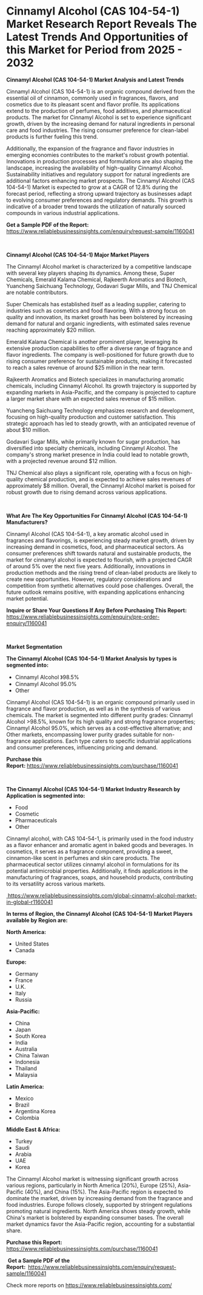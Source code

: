 <p><h1>Cinnamyl Alcohol (CAS 104-54-1) Market Research Report Reveals The Latest Trends And Opportunities of this Market for Period from 2025 - 2032</h1></p><p><strong>Cinnamyl Alcohol (CAS 104-54-1) Market Analysis and Latest Trends</strong></p>
<p><p>Cinnamyl Alcohol (CAS 104-54-1) is an organic compound derived from the essential oil of cinnamon, commonly used in fragrances, flavors, and cosmetics due to its pleasant scent and flavor profile. Its applications extend to the production of perfumes, food additives, and pharmaceutical products. The market for Cinnamyl Alcohol is set to experience significant growth, driven by the increasing demand for natural ingredients in personal care and food industries. The rising consumer preference for clean-label products is further fueling this trend.</p><p>Additionally, the expansion of the fragrance and flavor industries in emerging economies contributes to the market's robust growth potential. Innovations in production processes and formulations are also shaping the landscape, increasing the availability of high-quality Cinnamyl Alcohol. Sustainability initiatives and regulatory support for natural ingredients are additional factors enhancing market prospects. The Cinnamyl Alcohol (CAS 104-54-1) Market is expected to grow at a CAGR of 12.8% during the forecast period, reflecting a strong upward trajectory as businesses adapt to evolving consumer preferences and regulatory demands. This growth is indicative of a broader trend towards the utilization of naturally sourced compounds in various industrial applications.</p></p>
<p><strong>Get a Sample PDF of the Report:&nbsp;</strong> <a href="https://www.reliablebusinessinsights.com/enquiry/request-sample/1160041?utm_campaign=2208&utm_medium=2&utm_source=Github&utm_content=ia&utm_term=22032025&utm_id=cinnamyl-alcohol-cas-104-54-1">https://www.reliablebusinessinsights.com/enquiry/request-sample/1160041</a></p>
<p>&nbsp;</p>
<p><strong>Cinnamyl Alcohol (CAS 104-54-1) Major Market Players</strong></p>
<p><p>The Cinnamyl Alcohol market is characterized by a competitive landscape with several key players shaping its dynamics. Among these, Super Chemicals, Emerald Kalama Chemical, Rajkeerth Aromatics and Biotech, Yuancheng Saichuang Technology, Godavari Sugar Mills, and TNJ Chemical are notable contributors.</p><p>Super Chemicals has established itself as a leading supplier, catering to industries such as cosmetics and food flavoring. With a strong focus on quality and innovation, its market growth has been bolstered by increasing demand for natural and organic ingredients, with estimated sales revenue reaching approximately $20 million.</p><p>Emerald Kalama Chemical is another prominent player, leveraging its extensive production capabilities to offer a diverse range of fragrance and flavor ingredients. The company is well-positioned for future growth due to rising consumer preference for sustainable products, making it forecasted to reach a sales revenue of around $25 million in the near term.</p><p>Rajkeerth Aromatics and Biotech specializes in manufacturing aromatic chemicals, including Cinnamyl Alcohol. Its growth trajectory is supported by expanding markets in Asia-Pacific, and the company is projected to capture a larger market share with an expected sales revenue of $15 million.</p><p>Yuancheng Saichuang Technology emphasizes research and development, focusing on high-quality production and customer satisfaction. This strategic approach has led to steady growth, with an anticipated revenue of about $10 million.</p><p>Godavari Sugar Mills, while primarily known for sugar production, has diversified into specialty chemicals, including Cinnamyl Alcohol. The company's strong market presence in India could lead to notable growth, with a projected revenue around $12 million.</p><p>TNJ Chemical also plays a significant role, operating with a focus on high-quality chemical production, and is expected to achieve sales revenues of approximately $8 million. Overall, the Cinnamyl Alcohol market is poised for robust growth due to rising demand across various applications.</p></p>
<p>&nbsp;</p>
<p><strong>What Are The Key Opportunities For Cinnamyl Alcohol (CAS 104-54-1) Manufacturers?</strong></p>
<p><p>Cinnamyl Alcohol (CAS 104-54-1), a key aromatic alcohol used in fragrances and flavorings, is experiencing steady market growth, driven by increasing demand in cosmetics, food, and pharmaceutical sectors. As consumer preferences shift towards natural and sustainable products, the market for cinnamyl alcohol is expected to flourish, with a projected CAGR of around 5% over the next five years. Additionally, innovations in production methods and the rising trend of clean-label products are likely to create new opportunities. However, regulatory considerations and competition from synthetic alternatives could pose challenges. Overall, the future outlook remains positive, with expanding applications enhancing market potential.</p></p>
<p><strong>Inquire or Share Your Questions If Any Before Purchasing This Report:</strong> <a href="https://www.reliablebusinessinsights.com/enquiry/pre-order-enquiry/1160041?utm_campaign=2208&utm_medium=2&utm_source=Github&utm_content=ia&utm_term=22032025&utm_id=cinnamyl-alcohol-cas-104-54-1">https://www.reliablebusinessinsights.com/enquiry/pre-order-enquiry/1160041</a></p>
<p>&nbsp;</p>
<p><strong>Market Segmentation</strong></p>
<p><strong>The Cinnamyl Alcohol (CAS 104-54-1) Market Analysis by types is segmented into:</strong></p>
<p><ul><li>Cinnamyl Alcohol 》98.5%</li><li>Cinnamyl Alcohol 95.0%</li><li>Other</li></ul></p>
<p><p>Cinnamyl Alcohol (CAS 104-54-1) is an organic compound primarily used in fragrance and flavor production, as well as in the synthesis of various chemicals. The market is segmented into different purity grades: Cinnamyl Alcohol >98.5%, known for its high quality and strong fragrance properties; Cinnamyl Alcohol 95.0%, which serves as a cost-effective alternative; and Other markets, encompassing lower purity grades suitable for non-fragrance applications. Each type caters to specific industrial applications and consumer preferences, influencing pricing and demand.</p></p>
<p><strong>Purchase this Report:&nbsp;</strong><a href="https://www.reliablebusinessinsights.com/purchase/1160041?utm_campaign=2208&utm_medium=2&utm_source=Github&utm_content=ia&utm_term=22032025&utm_id=cinnamyl-alcohol-cas-104-54-1">https://www.reliablebusinessinsights.com/purchase/1160041</a></p>
<p>&nbsp;</p>
<p><strong>The Cinnamyl Alcohol (CAS 104-54-1) Market Industry Research by Application is segmented into:</strong></p>
<p><ul><li>Food</li><li>Cosmetic</li><li>Pharmaceuticals</li><li>Other</li></ul></p>
<p><p>Cinnamyl alcohol, with CAS 104-54-1, is primarily used in the food industry as a flavor enhancer and aromatic agent in baked goods and beverages. In cosmetics, it serves as a fragrance component, providing a sweet, cinnamon-like scent in perfumes and skin care products. The pharmaceutical sector utilizes cinnamyl alcohol in formulations for its potential antimicrobial properties. Additionally, it finds applications in the manufacturing of fragrances, soaps, and household products, contributing to its versatility across various markets.</p></p>
<p><a href="https://www.reliablebusinessinsights.com/global-cinnamyl-alcohol-market-in-global-r1160041?utm_campaign=2208&utm_medium=2&utm_source=Github&utm_content=ia&utm_term=22032025&utm_id=cinnamyl-alcohol-cas-104-54-1">&nbsp;https://www.reliablebusinessinsights.com/global-cinnamyl-alcohol-market-in-global-r1160041</a></p>
<p><strong>In terms of Region, the Cinnamyl Alcohol (CAS 104-54-1) Market Players available by Region are:</strong></p>
<p>
    <p> <strong> North America: </strong>
        <ul>
            <li>United States</li>
            <li>Canada</li>
        </ul>
        </p> 
    <p> <strong> Europe: </strong>
        <ul>
            <li>Germany</li>
            <li>France</li>
            <li>U.K.</li>
            <li>Italy</li>
            <li>Russia</li>
        </ul>
        </p> 
    <p> <strong> Asia-Pacific: </strong>
        <ul>
            <li>China</li>
            <li>Japan</li>
            <li>South Korea</li>
            <li>India</li>
            <li>Australia</li>
            <li>China Taiwan</li>
            <li>Indonesia</li>
            <li>Thailand</li>
            <li>Malaysia</li>
        </ul>
        </p> 
    <p> <strong> Latin America: </strong>
        <ul>
            <li>Mexico</li>
            <li>Brazil</li>
            <li>Argentina Korea</li>
            <li>Colombia</li>
        </ul>
        </p> 
    <p> <strong> Middle East & Africa: </strong>
        <ul>
            <li>Turkey</li>
            <li>Saudi</li>
            <li>Arabia</li>
            <li>UAE</li>
            <li>Korea</li>
        </ul>
    </p>
    </p>
<p><p>The Cinnamyl Alcohol market is witnessing significant growth across various regions, particularly in North America (20%), Europe (25%), Asia-Pacific (40%), and China (15%). The Asia-Pacific region is expected to dominate the market, driven by increasing demand from the fragrance and food industries. Europe follows closely, supported by stringent regulations promoting natural ingredients. North America shows steady growth, while China's market is bolstered by expanding consumer bases. The overall market dynamics favor the Asia-Pacific region, accounting for a substantial share.</p></p>
<p><strong>Purchase this Report: </strong><a href="https://www.reliablebusinessinsights.com/purchase/1160041?utm_campaign=2208&utm_medium=2&utm_source=Github&utm_content=ia&utm_term=22032025&utm_id=cinnamyl-alcohol-cas-104-54-1">https://www.reliablebusinessinsights.com/purchase/1160041</a></p>
<p>&nbsp;<strong>Get a Sample PDF of the Report:&nbsp;&nbsp;</strong><a href="https://www.reliablebusinessinsights.com/enquiry/request-sample/1160041?utm_campaign=2208&utm_medium=2&utm_source=Github&utm_content=ia&utm_term=22032025&utm_id=cinnamyl-alcohol-cas-104-54-1">https://www.reliablebusinessinsights.com/enquiry/request-sample/1160041</a></p>
<p><strong></strong></p>
<p>Check more reports on <a href="https://www.reliablebusinessinsights.com/?utm_campaign=2208&utm_medium=2&utm_source=Github&utm_content=ia&utm_term=22032025&utm_id=cinnamyl-alcohol-cas-104-54-1">https://www.reliablebusinessinsights.com/</a></p>